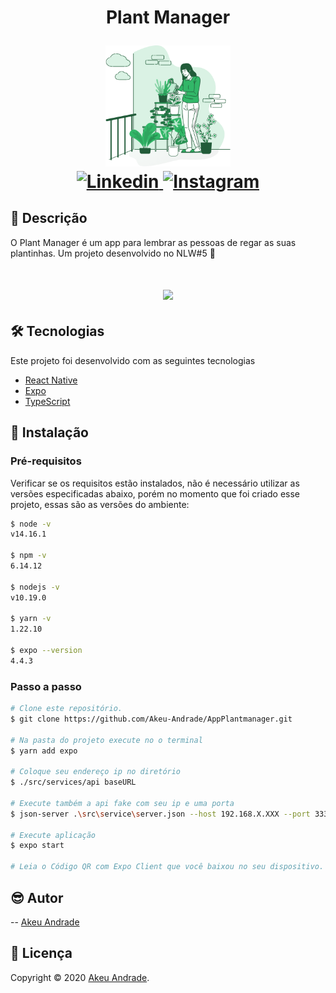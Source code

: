 <h1 align="center">
 <p>
   Plant Manager
  </p>

  <img width="200px" src="https://github.com/Akeu-Andrade/AppPlantmanager/blob/5b9bdb58d6f1fafbfb813a94a37b885b61b0bdb3/src/assets/watering.png" />
  <br />
  <a href="https://www.linkedin.com/in/akeuandrade">
    <img alt="Linkedin" src="https://img.shields.io/badge/Linkedin-Akeu%20Andrade-lightgrey">
  </a>
 <a href="https://www.instagram.com/akeu_andrade/">
    <img alt="Instagram" src="https://img.shields.io/badge/Instagram-%40akeu__andrade-lightgrey">
 </a>  
 
  
</h1>


## :page_facing_up: Descrição
O Plant Manager é um app para lembrar as pessoas de regar as suas plantinhas. Um projeto desenvolvido no NLW#5 🚀

<h1 align="center">
 <img src="https://firebasestorage.googleapis.com/v0/b/appplantmanager.appspot.com/o/2021-05-23%2018-19-23.gif?alt=media&token=8589ab51-8636-4f76-9cfb-dde9c4992477" width="200"/>
 </h1>

## 🛠 Tecnologias
Este projeto foi desenvolvido com as seguintes tecnologias

 
- [React Native](https://reactnative.dev/)
- [Expo](https://expo.io/)
- [TypeScript](https://www.typescriptlang.org/)

## 📲 Instalação

### Pré-requisitos
Verificar se os requisitos estão instalados, não é necessário utilizar as versões especificadas abaixo, porém no momento que foi criado esse projeto, essas são as versões do ambiente:
```sh
$ node -v  
v14.16.1

$ npm -v   
6.14.12

$ nodejs -v
v10.19.0

$ yarn -v   
1.22.10

$ expo --version
4.4.3
```

### Passo a passo

```bash
# Clone este repositório.
$ git clone https://github.com/Akeu-Andrade/AppPlantmanager.git

# Na pasta do projeto execute no o terminal
$ yarn add expo

# Coloque seu endereço ip no diretório
$ ./src/services/api baseURL

# Execute também a api fake com seu ip e uma porta
$ json-server .\src\service\server.json --host 192.168.X.XXX --port 3333

# Execute aplicação
$ expo start

# Leia o Código QR com Expo Client que você baixou no seu dispositivo.
```

## 😎 Autor
-- <a href="https://github.com/Akeu-Andrade/">
 Akeu Andrade
</a>


## 🧾 Licença

Copyright © 2020 [Akeu Andrade](https://github.com/Akeu-Andrade).<br />

